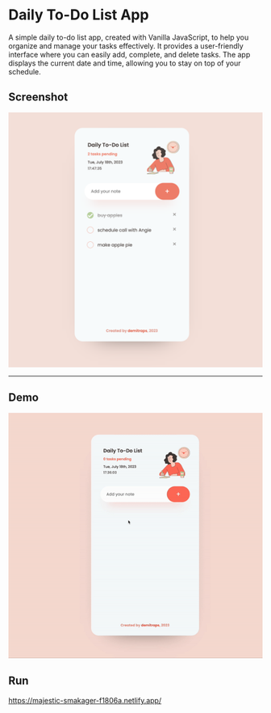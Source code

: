 # Daily To-Do List App

A simple daily to-do list app, created with Vanilla JavaScript, to help you organize and manage your tasks effectively. It provides a user-friendly interface where you can easily add, complete, and delete tasks. The app displays the current date and time, allowing you to stay on top of your schedule. 

## Screenshot

![App Gif](./media/todolistss.png)

---

## Demo

![App Gif](./media/todolistgif.gif)

## Run
https://majestic-smakager-f1806a.netlify.app/